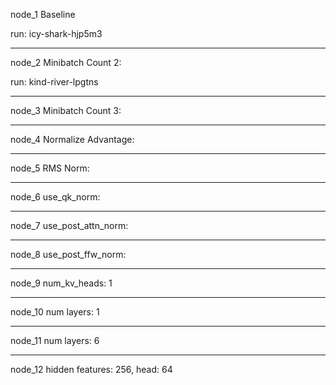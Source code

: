 node_1
Baseline

run: icy-shark-hjp5m3

---
node_2
Minibatch Count 2:

run: kind-river-lpgtns

---
node_3
Minibatch Count 3:

---
node_4
Normalize Advantage:

---
node_5
RMS Norm:

---
node_6
use_qk_norm:

---
node_7
use_post_attn_norm:

---
node_8
use_post_ffw_norm:

---
node_9
num_kv_heads: 1

---
node_10
num layers: 1

---
node_11
num layers: 6

---
node_12
hidden features: 256, head: 64
